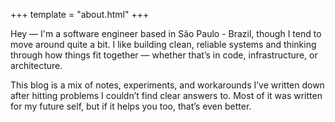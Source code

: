 +++
template = "about.html"
+++

Hey — I'm a software engineer based in São Paulo - Brazil, though I tend to move around quite a bit.
I like building clean, reliable systems and thinking through how things fit together — whether
that’s in code, infrastructure, or architecture.

This blog is a mix of notes, experiments, and workarounds I’ve written down after hitting problems
I couldn’t find clear answers to. Most of it was written for my future self, but if it helps you
too, that’s even better.
